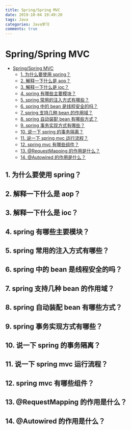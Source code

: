 ```yaml
---
title: Spring/Spring MVC
date: 2019-10-04 19:49:20
tags: Java
categories: Java学习
comments: true
---
```

# Spring/Spring MVC

<!-- TOC -->

- [Spring/Spring MVC](#springspring-mvc)
    - [1. 为什么要使用 spring？](#1-为什么要使用-spring)
    - [2. 解释一下什么是 aop？](#2-解释一下什么是-aop)
    - [3. 解释一下什么是 ioc？](#3-解释一下什么是-ioc)
    - [4. spring 有哪些主要模块？](#4-spring-有哪些主要模块)
    - [5. spring 常用的注入方式有哪些？](#5-spring-常用的注入方式有哪些)
    - [6. spring 中的 bean 是线程安全的吗？](#6-spring-中的-bean-是线程安全的吗)
    - [7. spring 支持几种 bean 的作用域？](#7-spring-支持几种-bean-的作用域)
    - [8. spring 自动装配 bean 有哪些方式？](#8-spring-自动装配-bean-有哪些方式)
    - [9. spring 事务实现方式有哪些？](#9-spring-事务实现方式有哪些)
    - [10. 说一下 spring 的事务隔离？](#10-说一下-spring-的事务隔离)
    - [11. 说一下 spring mvc 运行流程？](#11-说一下-spring-mvc-运行流程)
    - [12. spring mvc 有哪些组件？](#12-spring-mvc-有哪些组件)
    - [13. @RequestMapping 的作用是什么？](#13-requestmapping-的作用是什么)
    - [14. @Autowired 的作用是什么？](#14-autowired-的作用是什么)

<!-- /TOC -->

## 1. 为什么要使用 spring？

## 2. 解释一下什么是 aop？

## 3. 解释一下什么是 ioc？

## 4. spring 有哪些主要模块？

## 5. spring 常用的注入方式有哪些？

## 6. spring 中的 bean 是线程安全的吗？

## 7. spring 支持几种 bean 的作用域？

## 8. spring 自动装配 bean 有哪些方式？

## 9. spring 事务实现方式有哪些？

## 10. 说一下 spring 的事务隔离？

## 11. 说一下 spring mvc 运行流程？

## 12. spring mvc 有哪些组件？

## 13. @RequestMapping 的作用是什么？

## 14. @Autowired 的作用是什么？
